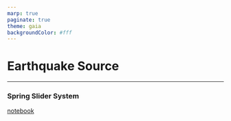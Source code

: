 ```yaml
---
marp: true
paginate: true
theme: gaia
backgroundColor: #fff
---
```


# Earthquake Source

---

### Spring Slider System

[notebook](codes/spring_slider/)